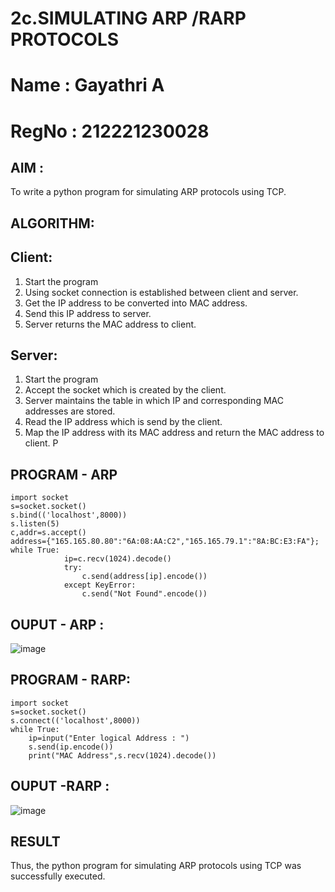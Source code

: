 # 2c.SIMULATING ARP /RARP PROTOCOLS

# Name : Gayathri A
# RegNo : 212221230028
## AIM :
To write a python program for simulating ARP protocols using TCP.
## ALGORITHM:
## Client:
1. Start the program
2. Using socket connection is established between client and server.
3. Get the IP address to be converted into MAC address.
4. Send this IP address to server.
5. Server returns the MAC address to client.
## Server:
1. Start the program
2. Accept the socket which is created by the client.
3. Server maintains the table in which IP and corresponding MAC addresses are
stored.
4. Read the IP address which is send by the client.
5. Map the IP address with its MAC address and return the MAC address to client.
P
## PROGRAM - ARP
```
import socket 
s=socket.socket() 
s.bind(('localhost',8000)) 
s.listen(5) 
c,addr=s.accept() 
address={"165.165.80.80":"6A:08:AA:C2","165.165.79.1":"8A:BC:E3:FA"}; 
while True: 
            ip=c.recv(1024).decode() 
            try: 
                c.send(address[ip].encode()) 
            except KeyError: 
                c.send("Not Found".encode())
```
## OUPUT - ARP :

![image](https://github.com/Gayathriraj18/2c.ARP_RARP_PROTOCOLS/assets/94154854/fc477097-0737-4c7a-8bcb-989ebac22121)

## PROGRAM - RARP: 
```
import socket
s=socket.socket()
s.connect(('localhost',8000))
while True:
    ip=input("Enter logical Address : ")
    s.send(ip.encode())
    print("MAC Address",s.recv(1024).decode())
```

## OUPUT -RARP :

![image](https://github.com/Gayathriraj18/2c.ARP_RARP_PROTOCOLS/assets/94154854/92e1da57-773d-4412-bc99-a9b293566ac1)

## RESULT
Thus, the python program for simulating ARP protocols using TCP was successfully 
executed.
